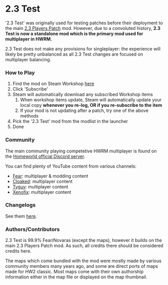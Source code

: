 # 2.3 Test

'2.3 Test' was originally used for testing patches before their deployment to the main [2.3 Players Patch](https://steamcommunity.com/sharedfiles/filedetails/?id=1190476337) mod. However, due to a convoluted history, **2.3 Test is now a standalone mod which is the primary mod used for multiplayer in HWRM.**

2.3 Test does not make any provisions for singleplayer: the experience will likely be pretty unbalanced as all 2.3 Test changes are focused on multiplayer balancing.

### How to Play

1. Find the mod on Steam Workshop [here](https://steamcommunity.com/sharedfiles/filedetails/?id=1413859511)
2. Click 'Subscribe'
3. Steam will automatically download any subscribed Workshop items
   1. When workshop items update, Steam will automatically update your local copy **whenever you re-log, OR if you re-subscribe to the item**
   2. If your mod is not updating after a patch, try one of the above methods
4. Pick the '2.3 Test' mod from the modlist in the launcher
5. Done

### Community

The main community playing competetive HWRM multiplayer is found on the [Homeworld official Discord server](https://discord.gg/homeworld).

You can find plenty of YouTube content from various channels:

- [Fear](https://www.youtube.com/@fear4658): multiplayer & modding content
- [Cloaked](https://www.youtube.com/@Cloaked): multiplayer content
- [Tyguy](https://www.youtube.com/@tyguy6827): multiplayer content
- [Xenofix](https://www.youtube.com/@xenofix9453): multiplayer content

### Changelogs

See them [here](https://github.com/Novaras/2.3-Test/tree/main/changelog).

### Authors/Contributors

2.3 Test is 99.9% Fear/Novaras (except the maps), however it builds on the main 2.3 Players Patch mod. As such, all credits there should be considered credits here.

The maps which come bundled with the mod were mostly made by various community members many years ago, and some are direct ports of maps made for HW2 classic. Most maps come with their own authorship information either in the map file or displayed on the map thumbnail.
